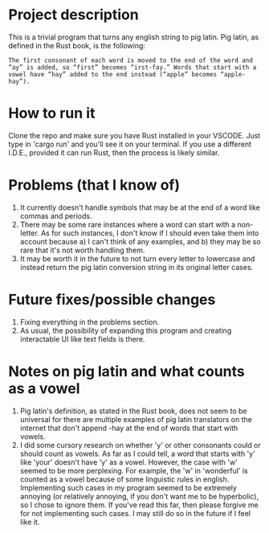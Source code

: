 # Project description

This is a trivial program that turns any english string to pig latin. Pig latin, as defined in the Rust book, is the following:

    The first consonant of each word is moved to the end of the word and “ay” is added, so “first” becomes “irst-fay.” Words that start with a vowel have “hay” added to the end instead (“apple” becomes “apple-hay”).

# How to run it

Clone the repo and make sure you have Rust installed in your VSCODE. Just type in 'cargo run' and you'll see it on your terminal. If you use a different I.D.E., provided it can run Rust, then the process is likely similar.

# Problems (that I know of)

1. It currently doesn't handle symbols that may be at the end of a word like commas and periods.
2. There may be some rare instances where a word can start with a non-letter. As for such instances, I don't know if I should even take them into account because a) I can't think of any examples, and b) they may be so rare that it's not worth handling them.
3. It may be worth it in the future to not turn every letter to lowercase and instead return the pig latin conversion string in its original letter cases.

# Future fixes/possible changes

1. Fixing everything in the problems section.
2. As usual, the possibility of expanding this program and creating interactable UI like text fields is there.

# Notes on pig latin and what counts as a vowel

1. Pig latin's definition, as stated in the Rust book, does not seem to be universal for there are multiple examples of pig latin translators on the internet that don't append -hay at the end of words that start with vowels.
2. I did some cursory research on whether 'y' or other consonants could or should count as vowels. As far as I could tell, a word that starts with 'y' like 'your' doesn't have 'y' as a vowel. However, the case with 'w' seemed to be more perplexing. For example, the 'w' in 'wonderful' is counted as a vowel because of some linguistic rules in english. Implementing such cases in my program seemed to be extremely annoying (or relatively annoying, if you don't want me to be hyperbolic), so I chose to ignore them. If you've read this far, then please forgive me for not implementing such cases. I may still do so in the future if I feel like it.
